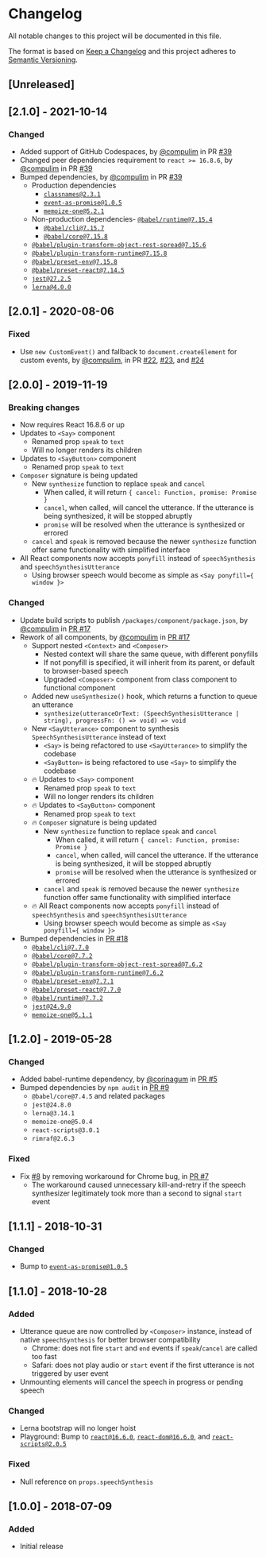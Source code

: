 # Changelog
All notable changes to this project will be documented in this file.

The format is based on [Keep a Changelog](http://keepachangelog.com/en/1.0.0/)
and this project adheres to [Semantic Versioning](http://semver.org/spec/v2.0.0.html).

## [Unreleased]

## [2.1.0] - 2021-10-14

### Changed

- Added support of GitHub Codespaces, by [@compulim](https://github.com/compulim) in PR [#39](https://github.com/compulim/react-say/pull/39)
- Changed peer dependencies requirement to `react >= 16.8.6`, by [@compulim](https://github.com/compulim) in PR [#39](https://github.com/compulim/react-say/pull/39)
- Bumped dependencies, by [@compulim](https://github.com/compulim) in PR [#39](https://github.com/compulim/react-say/pull/39)
   - Production dependencies
      - [`classnames@2.3.1`](https://npmjs.com/package/classnames)
      - [`event-as-promise@1.0.5`](https://npmjs.com/package/event-as-promise)
      - [`memoize-one@5.2.1`](https://npmjs.com/package/memoize-one)
   - Non-production dependencies- [`@babel/runtime@7.15.4`](https://npmjs.com/package/@babel/runtime)
      - [`@babel/cli@7.15.7`](https://npmjs.com/package/@babel/cli)
      - [`@babel/core@7.15.8`](https://npmjs.com/package/@babel/core)
    - [`@babel/plugin-transform-object-rest-spread@7.15.6`](https://npmjs.com/package/@babel/plugin-transform-object-rest-spread)
    - [`@babel/plugin-transform-runtime@7.15.8`](https://npmjs.com/package/@babel/plugin-transform-runtime)
    - [`@babel/preset-env@7.15.8`](https://npmjs.com/package/@babel/preset-env)
    - [`@babel/preset-react@7.14.5`](https://npmjs.com/package/@babel/preset-react)
    - [`jest@27.2.5`](https://npmjs.com/package/jest)
    - [`lerna@4.0.0`](https://npmjs.com/package/lerna)

## [2.0.1] - 2020-08-06

### Fixed

- Use `new CustomEvent()` and fallback to `document.createElement` for custom events, by [@compulim](https://github.com/compulim), in PR [#22](https://github.com/compulim/react-say/pull/22), [#23](https://github.com/compulim/react-say/pull/23), and [#24](https://github.com/compulim/react-say/pull/24)

## [2.0.0] - 2019-11-19

### Breaking changes

- Now requires React 16.8.6 or up
- Updates to `<Say>` component
  - Renamed prop `speak` to `text`
  - Will no longer renders its children
- Updates to `<SayButton>` component
  - Renamed prop `speak` to `text`
- `Composer` signature is being updated
  - New `synthesize` function to replace `speak` and `cancel`
    - When called, it will return `{ cancel: Function, promise: Promise }`
    - `cancel`, when called, will cancel the utterance. If the utterance is being synthesized, it will be stopped abruptly
    - `promise` will be resolved when the utterance is synthesized or errored
  - `cancel` and `speak` is removed because the newer `synthesize` function offer same functionality with simplified interface
- All React components now accepts `ponyfill` instead of `speechSynthesis` and `speechSynthesisUtterance`
  - Using browser speech would become as simple as `<Say ponyfill={ window }>`

### Changed

- Update build scripts to publish `/packages/component/package.json`, by [@compulim](https://github.com/compulim) in [PR #17](https://github.com/compulim/react-say/pull/17)
- Rework of all components, by [@compulim](https://github.com/compulim) in [PR #17](https://github.com/compulim/react-say/pull/17)
  - Support nested `<Context>` and `<Composer>`
    - Nested context will share the same queue, with different ponyfills
    - If not ponyfill is specified, it will inherit from its parent, or default to browser-based speech
    - Upgraded `<Composer>` component from class component to functional component
  - Added new `useSynthesize()` hook, which returns a function to queue an utterance
    - `synthesize(utteranceOrText: (SpeechSynthesisUtterance | string), progressFn: () => void) => void`
  - New `<SayUtterance>` component to synthesis `SpeechSynthesisUtterance` instead of text
    - `<Say>` is being refactored to use `<SayUtterance>` to simplify the codebase
    - `<SayButton>` is being refactored to use `<Say>` to simplify the codebase
  - 🔥 Updates to `<Say>` component
    - Renamed prop `speak` to `text`
    - Will no longer renders its children
  - 🔥 Updates to `<SayButton>` component
    - Renamed prop `speak` to `text`
  - 🔥 `Composer` signature is being updated
    - New `synthesize` function to replace `speak` and `cancel`
      - When called, it will return `{ cancel: Function, promise: Promise }`
      - `cancel`, when called, will cancel the utterance. If the utterance is being synthesized, it will be stopped abruptly
      - `promise` will be resolved when the utterance is synthesized or errored
    - `cancel` and `speak` is removed because the newer `synthesize` function offer same functionality with simplified interface
  - 🔥 All React components now accepts `ponyfill` instead of `speechSynthesis` and `speechSynthesisUtterance`
    - Using browser speech would become as simple as `<Say ponyfill={ window }>`
- Bumped dependencies in [PR #18](https://github.com/compulim/react-say/pull/18)
  - [`@babel/cli@7.7.0`](https://npmjs.com/package/@babel/cli)
  - [`@babel/core@7.7.2`](https://npmjs.com/package/@babel/core)
  - [`@babel/plugin-transform-object-rest-spread@7.6.2`](https://npmjs.com/package/@babel/plugin-transform-object-rest-spread)
   - [`@babel/plugin-transform-runtime@7.6.2`](https://npmjs.com/package/@babel/plugin-transform-runtime)
   - [`@babel/preset-env@7.7.1`](https://npmjs.com/package/@babel/preset-env)
   - [`@babel/preset-react@7.7.0`](https://npmjs.com/package/@babel/preset-react)
   - [`@babel/runtime@7.7.2`](https://npmjs.com/package/@babel/runtime)
   - [`jest@24.9.0`](https://npmjs.com/package/jest)
   - [`memoize-one@5.1.1`](https://npmjs.com/package/memoize-one)

## [1.2.0] - 2019-05-28
### Changed
- Added babel-runtime dependency, by [@corinagum](https://github.com/corinagum) in [PR #5](https://github.com/compulim/react-say/pull/5)
- Bumped dependencies by `npm audit` in [PR #9](https://github.com/compulim/react-say/pull/9)
   - `@babel/core@7.4.5` and related packages
   - `jest@24.8.0`
   - `lerna@3.14.1`
   - `memoize-one@5.0.4`
   - `react-scripts@3.0.1`
   - `rimraf@2.6.3`

### Fixed
- Fix [#8](https://github.com/compulim/react-say/issues/8) by removing workaround for Chrome bug, in [PR #7](https://github.com/compulim/react-say/pull/7)
   - The workaround caused unnecessary kill-and-retry if the speech synthesizer legitimately took more than a second to signal `start` event

## [1.1.1] - 2018-10-31
### Changed
- Bump to [`event-as-promise@1.0.5`](https://npmjs.com/package/event-as-promise/v/1.0.5)

## [1.1.0] - 2018-10-28
### Added
- Utterance queue are now controlled by `<Composer>` instance, instead of native `speechSynthesis` for better browser compatibility
   - Chrome: does not fire `start` and `end` events if `speak`/`cancel` are called too fast
   - Safari: does not play audio or `start` event if the first utterance is not triggered by user event
- Unmounting elements will cancel the speech in progress or pending speech

### Changed
- Lerna bootstrap will no longer hoist
- Playground: Bump to [`react@16.6.0`](https://npmjs.com/package/react/v/16.6.0), [`react-dom@16.6.0`](https://npmjs.com/package/react-dom/v/16.6.0), and [`react-scripts@2.0.5`](https://npmjs.com/package/react-scripts/v/2.0.5)

### Fixed
- Null reference on `props.speechSynthesis`

## [1.0.0] - 2018-07-09
### Added
- Initial release
